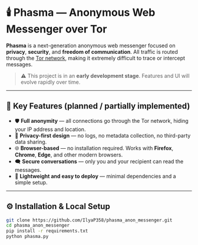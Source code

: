 # 🕯️ Phasma — Anonymous Web Messenger over Tor

**Phasma** is a next-generation anonymous web messenger focused on **privacy**, **security**, and **freedom of communication**. All traffic is routed through the [Tor network](https://www.torproject.org/), making it extremely difficult to trace or intercept messages.

> ⚠️ This project is in an **early development stage**. Features and UI will evolve rapidly over time.

---

## 🧱 Key Features (planned / partially implemented)

- 🛡️ **Full anonymity** — all connections go through the Tor network, hiding your IP address and location.
- 🔐 **Privacy-first design** — no logs, no metadata collection, no third-party data sharing.
- 🌐 **Browser-based** — no installation required. Works with **Firefox**, **Chrome**, **Edge**, and other modern browsers.
- 🗨️ **Secure conversations** — only you and your recipient can read the messages.
- 🧩 **Lightweight and easy to deploy** — minimal dependencies and a simple setup.

---

## ⚙️ Installation & Local Setup

```bash
git clone https://github.com/IlyaP358/phasma_anon_messenger.git
cd phasma_anon_messenger
pip install -r requirements.txt
python phasma.py
